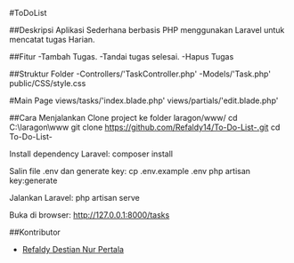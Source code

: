 #ToDoList

##Deskripsi
Aplikasi Sederhana berbasis PHP menggunakan Laravel untuk mencatat tugas Harian.

##Fitur
-Tambah Tugas.
-Tandai tugas selesai.
-Hapus Tugas

##Struktur Folder
-Controllers/'TaskController.php'
-Models/'Task.php'
public/CSS/style.css

#Main Page
views/tasks/'index.blade.php'
views/partials/'edit.blade.php'

##Cara Menjalankan
Clone project ke folder laragon/www/
cd C:\laragon\www
git clone https://github.com/Refaldy14/To-Do-List-.git
cd To-Do-List-

Install dependency Laravel:
composer install

Salin file .env dan generate key:
cp .env.example .env
php artisan key:generate

Jalankan Laravel:
php artisan serve

Buka di browser:
http://127.0.0.1:8000/tasks

##Kontributor
- [Refaldy Destian Nur Pertala](https://github.com/Refaldy14)
